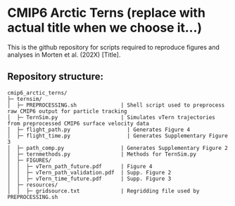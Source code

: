 # CMIP6 Arctic Terns (replace with actual title when we choose it...)
This is the github repository for scripts required to reproduce figures and analyses in Morten et al. (202X) [Title].

## Repository structure:
```
cmip6_arctic_terns/
├─ ternsim/                      
│  ├─ PREPROCESSING.sh              | Shell script used to preprocess raw CMIP6 output for particle tracking
│  ├─ TernSim.py                    | Simulates vTern trajectories from preprocessed CMIP6 surface velocity data
│  ├─ flight_path.py 	              | Generates Figure 4
│  ├─ flight_time.py 	              | Generates Supplementary Figure 3
│  ├─ path_comp.py	                | Generates Supplementary Figure 2
│  ├─ ternmethods.py                | Methods for TernSim.py   
│  ├─ FIGURES/
│  │  ├─ vTern_path_future.pdf      | Figure 4
│  │  ├─ vTern_path_validation.pdf  | Supp. Figure 2
│  │  ├─ vTern_time_future.pdf      | Supp. Figure 3
│  ├─ resources/
│  │  ├─ gridsource.txt             | Regridding file used by PREPROCESSING.sh
```


